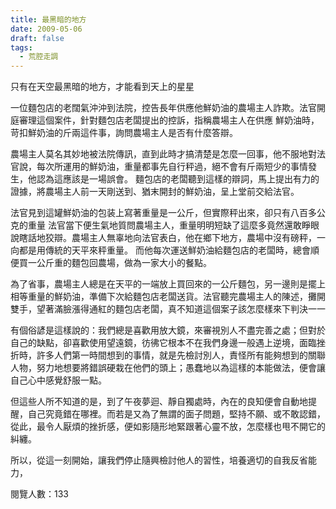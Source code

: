 ```yaml
---
title: 最黑暗的地方
date: 2009-05-06
draft: false
tags:
  - 荒腔走調
---
```

只有在天空最黑暗的地方，才能看到天上的星星  

一位麵包店的老闊氣沖沖到法院，控告長年供應他鮮奶油的農場主人詐欺。法官開庭審理這個案件，針對麵包店老闆提出的控訴，指稱農場主人在供應 鮮奶油時，苛扣鮮奶油的斤兩這件事，詢問農場主人是否有什麼答辯。  

農場主人莫名其妙地被法院傳訊，直到此時才搞清楚是怎麼一回事，他不服地對法官說，每次所運用的鮮奶油，重量都事先自行秤過，絕不會有斤兩短少的事情發生，他認為這應該是一場誤會。
麵包店的老闆聽到這樣的辯詞，馬上提出有力的證據，將農場主人前一天剛送到、猶末開封的鮮奶油，呈上堂前交給法官。  

法官見到這罐鮮奶油的包装上寫著重量是一公斤，但實際秤出來，卻只有八百多公克的重量
法官當下便生氣地質問農場主人，重量明明短缺了這麼多竟然還敢睜眼說瞎話地狡辯。農場主人無辜地向法官表白，他在鄉下地方，農場中沒有磅秤，一向都是用傳統的天平來秤重量。
而他每次運送鮮奶油給麵包店的老闆時，總會順便買一公斤重的麵包回農場，做為一家大小的餐點。  

為了省事，農場主人總是在天平的一端放上買回來的一公斤麵包，另一邊則是擺上相等重量的鮮奶油，準備下次給麵包店老闆送貨。法官聽完農場主人的陳述，攤開雙手，望著滿臉漲得通紅的麵包店老闆，真不知道這個案子該怎麼樣來下判決一一  

有個俗諺是這樣說的：我們總是喜歡用放大鏡，來審視別人不盡完善之處；但對於自己的缺點，卻喜歡使用望遠鏡，彷彿它根本不在我們身邊一般遇上逆境，面臨挫折時，許多人們第一時間想到的事情，就是先檢討別人，責怪所有能夠想到的關聯人物，努力地想要將錯誤硬栽在他們的頭上；愚蠢地以為這樣的本能做法，便會讓自己心中感覺舒服一點。  

但這些人所不知道的是，到了午夜夢迴、靜自獨處時，內在的良知便會自動地提醒，自己究竟錯在哪裡。而若是又為了無謂的面子問題，堅持不願、或不敢認錯，從此，最令人厭煩的挫折感，便如影隨形地緊跟著心靈不放，怎麼樣也甩不開它的糾纏。  

所以，從這一刻開始，讓我們停止隨興檢討他人的習性，培養適切的自我反省能力，  


閱覽人數：133